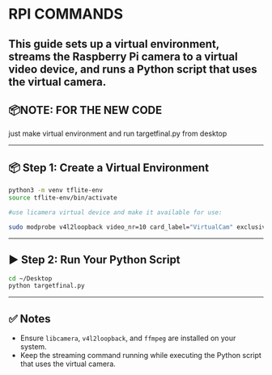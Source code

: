 
# RPI COMMANDS

This guide sets up a virtual environment, streams the Raspberry Pi camera to a virtual video device, and runs a Python script that uses the virtual camera.
---

## 📦NOTE: FOR THE NEW CODE
just make virtual environment and run targetfinal.py from desktop

---

## 📦 Step 1: Create a Virtual Environment

```bash
python3 -m venv tflite-env
source tflite-env/bin/activate

#use licamera virtual device and make it available for use:

sudo modprobe v4l2loopback video_nr=10 card_label="VirtualCam" exclusive_caps=1
```

---



## ▶️ Step 2: Run Your Python Script

```bash
cd ~/Desktop
python targetfinal.py
```

---

## ✅ Notes

- Ensure `libcamera`, `v4l2loopback`, and `ffmpeg` are installed on your system.
- Keep the streaming command running while executing the Python script that uses the virtual camera.


